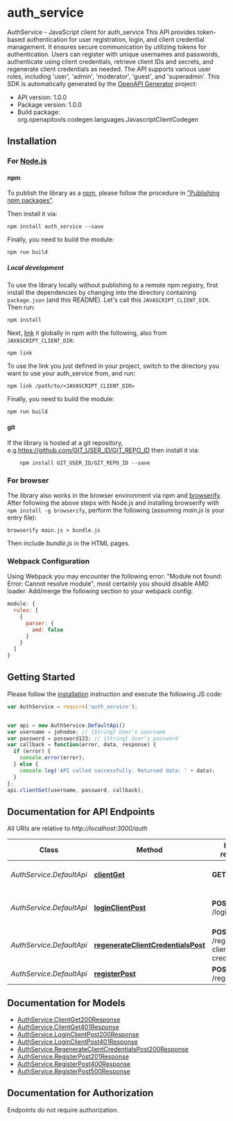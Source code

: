 # auth_service

AuthService - JavaScript client for auth_service
This API provides token-based authentication for user registration, login, and client credential management. It ensures secure communication by utilizing tokens for authentication. Users can register with unique usernames and passwords, authenticate using client credentials, retrieve client IDs and secrets, and regenerate client credentials as needed. The API supports various user roles, including 'user', 'admin', 'moderator', 'guest', and 'superadmin'.
This SDK is automatically generated by the [OpenAPI Generator](https://openapi-generator.tech) project:

- API version: 1.0.0
- Package version: 1.0.0
- Build package: org.openapitools.codegen.languages.JavascriptClientCodegen

## Installation

### For [Node.js](https://nodejs.org/)

#### npm

To publish the library as a [npm](https://www.npmjs.com/), please follow the procedure in ["Publishing npm packages"](https://docs.npmjs.com/getting-started/publishing-npm-packages).

Then install it via:

```shell
npm install auth_service --save
```

Finally, you need to build the module:

```shell
npm run build
```

##### Local development

To use the library locally without publishing to a remote npm registry, first install the dependencies by changing into the directory containing `package.json` (and this README). Let's call this `JAVASCRIPT_CLIENT_DIR`. Then run:

```shell
npm install
```

Next, [link](https://docs.npmjs.com/cli/link) it globally in npm with the following, also from `JAVASCRIPT_CLIENT_DIR`:

```shell
npm link
```

To use the link you just defined in your project, switch to the directory you want to use your auth_service from, and run:

```shell
npm link /path/to/<JAVASCRIPT_CLIENT_DIR>
```

Finally, you need to build the module:

```shell
npm run build
```

#### git

If the library is hosted at a git repository, e.g.https://github.com/GIT_USER_ID/GIT_REPO_ID
then install it via:

```shell
    npm install GIT_USER_ID/GIT_REPO_ID --save
```

### For browser

The library also works in the browser environment via npm and [browserify](http://browserify.org/). After following
the above steps with Node.js and installing browserify with `npm install -g browserify`,
perform the following (assuming *main.js* is your entry file):

```shell
browserify main.js > bundle.js
```

Then include *bundle.js* in the HTML pages.

### Webpack Configuration

Using Webpack you may encounter the following error: "Module not found: Error:
Cannot resolve module", most certainly you should disable AMD loader. Add/merge
the following section to your webpack config:

```javascript
module: {
  rules: [
    {
      parser: {
        amd: false
      }
    }
  ]
}
```

## Getting Started

Please follow the [installation](#installation) instruction and execute the following JS code:

```javascript
var AuthService = require('auth_service');


var api = new AuthService.DefaultApi()
var username = johndoe; // {String} User's username
var password = password123; // {String} User's password
var callback = function(error, data, response) {
  if (error) {
    console.error(error);
  } else {
    console.log('API called successfully. Returned data: ' + data);
  }
};
api.clientGet(username, password, callback);

```

## Documentation for API Endpoints

All URIs are relative to *http://localhost:3000/auth*

Class | Method | HTTP request | Description
------------ | ------------- | ------------- | -------------
*AuthService.DefaultApi* | [**clientGet**](docs/DefaultApi.md#clientGet) | **GET** /client | Get client ID and secret
*AuthService.DefaultApi* | [**loginClientPost**](docs/DefaultApi.md#loginClientPost) | **POST** /login/client | Logs in a user using client ID and secret
*AuthService.DefaultApi* | [**regenerateClientCredentialsPost**](docs/DefaultApi.md#regenerateClientCredentialsPost) | **POST** /regenerate-client-credentials | Regenerate client credentials
*AuthService.DefaultApi* | [**registerPost**](docs/DefaultApi.md#registerPost) | **POST** /register | Registers a new user


## Documentation for Models

 - [AuthService.ClientGet200Response](docs/ClientGet200Response.md)
 - [AuthService.ClientGet401Response](docs/ClientGet401Response.md)
 - [AuthService.LoginClientPost200Response](docs/LoginClientPost200Response.md)
 - [AuthService.LoginClientPost401Response](docs/LoginClientPost401Response.md)
 - [AuthService.RegenerateClientCredentialsPost200Response](docs/RegenerateClientCredentialsPost200Response.md)
 - [AuthService.RegisterPost201Response](docs/RegisterPost201Response.md)
 - [AuthService.RegisterPost400Response](docs/RegisterPost400Response.md)
 - [AuthService.RegisterPost500Response](docs/RegisterPost500Response.md)


## Documentation for Authorization

Endpoints do not require authorization.

